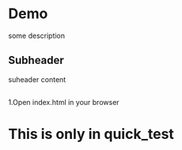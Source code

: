 # Demo

some description

## Subheader

suheader content

##

1.Open index.html in your browser

# This is only in quick_test